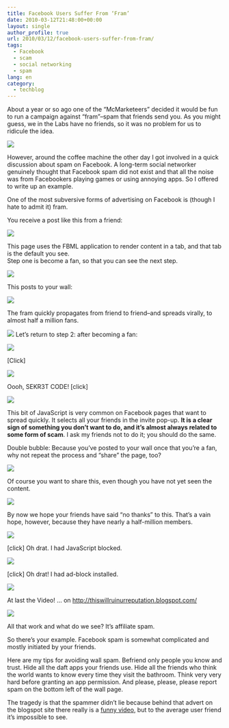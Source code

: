 ```yaml
---
title: Facebook Users Suffer From ‘Fram’
date: 2010-03-12T21:48:00+00:00
layout: single
author_profile: true
url: 2010/03/12/facebook-users-suffer-from-fram/
tags:
  - Facebook
  - scam
  - social networking
  - spam
lang: en
category: 
  - techblog
---
```

About a year or so ago one of the “McMarketeers” decided it would be fun to run a campaign against “fram”–spam that friends send you. As you might guess, we in the Labs have no friends, so it was no problem for us to ridicule the idea.

[![](http://2.bp.blogspot.com/_vaUVXcmC3OI/S5qrqlurSvI/AAAAAAAABRA/naaBE_PHD58/s1600/Blog-FB.jpg)](http://2.bp.blogspot.com/_vaUVXcmC3OI/S5qrqlurSvI/AAAAAAAABRA/naaBE_PHD58/s1600-h/Blog-FB.jpg)

However, around the coffee machine the other day I got involved in a quick discussion about spam on Facebook. A long-term social networker genuinely thought that Facebook spam did not exist and that all the noise was from Facebookers playing games or using annoying apps. So I offered to write up an example.

One of the most subversive forms of advertising on Facebook is (though I hate to admit it) fram.

You receive a post like this from a friend:

[![](http://3.bp.blogspot.com/_vaUVXcmC3OI/S5qrxszwUPI/AAAAAAAABRE/srvNHqlo15o/s400/Blog-FB-Screenshot-1.png)](http://3.bp.blogspot.com/_vaUVXcmC3OI/S5qrxszwUPI/AAAAAAAABRE/srvNHqlo15o/s1600-h/Blog-FB-Screenshot-1.png)

This page uses the FBML application to render content in a tab, and that tab is the default you see.  
Step one is become a fan, so that you can see the next step.

[![](http://2.bp.blogspot.com/_vaUVXcmC3OI/S5qsF3mZDnI/AAAAAAAABRI/ltX4TvEjfaU/s400/Blog-FB-Screenshot-1b.png)](http://2.bp.blogspot.com/_vaUVXcmC3OI/S5qsF3mZDnI/AAAAAAAABRI/ltX4TvEjfaU/s1600-h/Blog-FB-Screenshot-1b.png)

This posts to your wall:

[![](http://4.bp.blogspot.com/_vaUVXcmC3OI/S5qsR9RXlHI/AAAAAAAABRM/EpG0OIBTkOw/s400/Blog-FB-Screenshot-1%20(1).png)](http://4.bp.blogspot.com/_vaUVXcmC3OI/S5qsR9RXlHI/AAAAAAAABRM/EpG0OIBTkOw/s1600-h/Blog-FB-Screenshot-1%20(1).png)

The fram quickly propagates from friend to friend–and spreads virally, to almost half a million fans.

[![](http://1.bp.blogspot.com/_vaUVXcmC3OI/S5qsaSc7z6I/AAAAAAAABRQ/gh-92uAhdMU/s400/Blog-FB-Screenshot-2.png)](http://1.bp.blogspot.com/_vaUVXcmC3OI/S5qsaSc7z6I/AAAAAAAABRQ/gh-92uAhdMU/s1600-h/Blog-FB-Screenshot-2.png)
Let’s return to step 2: after becoming a fan:

[![](http://3.bp.blogspot.com/_vaUVXcmC3OI/S5qskjGdT3I/AAAAAAAABRU/wXQ5VUbxahE/s640/Blog-FB-Screenshot-3.png)](http://3.bp.blogspot.com/_vaUVXcmC3OI/S5qskjGdT3I/AAAAAAAABRU/wXQ5VUbxahE/s1600-h/Blog-FB-Screenshot-3.png)

[Click]

[![](http://3.bp.blogspot.com/_vaUVXcmC3OI/S5qsyVxnE3I/AAAAAAAABRY/SogfN-Q7JMg/s400/Blog-FB-Screenshot-4.png)](http://3.bp.blogspot.com/_vaUVXcmC3OI/S5qsyVxnE3I/AAAAAAAABRY/SogfN-Q7JMg/s1600-h/Blog-FB-Screenshot-4.png)

Oooh, SEKR3T CODE! [click]

[![](http://4.bp.blogspot.com/_vaUVXcmC3OI/S5qtIYcJTNI/AAAAAAAABRc/ibajpjSOUUQ/s400/Blog-FB-Screenshot-5.png)](http://4.bp.blogspot.com/_vaUVXcmC3OI/S5qtIYcJTNI/AAAAAAAABRc/ibajpjSOUUQ/s1600-h/Blog-FB-Screenshot-5.png)

This bit of JavaScript is very common on Facebook pages that want to spread quickly. It selects all your friends in the invite pop-up. **It is a clear sign of something you don’t want to do, and it’s almost always related to some form of scam**. I ask my friends not to do it; you should do the same.

Double bubble: Because you’ve posted to your wall once that you’re a fan, why not repeat the process and “share” the page, too?

[![](http://1.bp.blogspot.com/_vaUVXcmC3OI/S5qtIqDF9gI/AAAAAAAABRg/CHgK4Cb8v_4/s400/Blog-FB-Screenshot-6.png)](http://1.bp.blogspot.com/_vaUVXcmC3OI/S5qtIqDF9gI/AAAAAAAABRg/CHgK4Cb8v_4/s1600-h/Blog-FB-Screenshot-6.png)

Of course you want to share this, even though you have not yet seen the content.

[![](http://3.bp.blogspot.com/_vaUVXcmC3OI/S5qtI95wJrI/AAAAAAAABRk/C09fS40NVk8/s320/Blog-FB-Screenshot-7.png)](http://3.bp.blogspot.com/_vaUVXcmC3OI/S5qtI95wJrI/AAAAAAAABRk/C09fS40NVk8/s1600-h/Blog-FB-Screenshot-7.png)

By now we hope your friends have said “no thanks” to this. That’s a vain hope, however, because they have nearly a half-million members.

[![](http://1.bp.blogspot.com/_vaUVXcmC3OI/S5qtI5BmccI/AAAAAAAABRo/9Fv3RBsfJrU/s320/Blog-FB-Screenshot-8.png)](http://1.bp.blogspot.com/_vaUVXcmC3OI/S5qtI5BmccI/AAAAAAAABRo/9Fv3RBsfJrU/s1600-h/Blog-FB-Screenshot-8.png)

[click] Oh drat. I had JavaScript blocked.

[![](http://3.bp.blogspot.com/_vaUVXcmC3OI/S5qubPbxTOI/AAAAAAAABRw/fr4QLfCWlMY/s400/Blog-FB-Screenshot-9a.png)](http://3.bp.blogspot.com/_vaUVXcmC3OI/S5qubPbxTOI/AAAAAAAABRw/fr4QLfCWlMY/s1600-h/Blog-FB-Screenshot-9a.png)

[click] Oh drat! I had ad-block installed.

![](http://2.bp.blogspot.com/_vaUVXcmC3OI/S5qvGt6QttI/AAAAAAAABR4/_nk-F-kuvvA/s400/Blog-FB-Screenshot-9.png)

At last the Video! … on http://thiswillruinurreputation.blogspot.com/

![](http://1.bp.blogspot.com/_vaUVXcmC3OI/S5qubAA4gDI/AAAAAAAABR0/rTcY9N1CldY/s400/Blog-FB-Screenshot-10.png)

All that work and what do we see? It’s affiliate spam.

So there’s your example. Facebook spam is somewhat complicated and mostly initiated by your friends.

Here are my tips for avoiding wall spam. Befriend only people you know and trust. Hide all the daft apps your friends use. Hide all the friends who think the world wants to know every time they visit the bathroom. Think very very hard before granting an app permission. And please, please, please report spam on the bottom left of the wall page.

The tragedy is that the spammer didn’t lie because behind that advert on the blogspot site there really is a [funny video](http://www.youtube.com/watch?v=td0aV2Yg_7Y), but to the average user friend it’s impossible to see.
